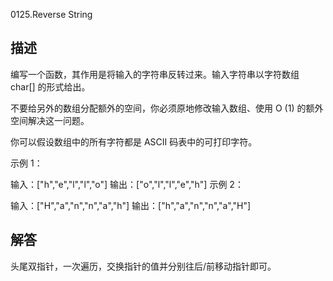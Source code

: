 0125.Reverse String

##  描述

编写一个函数，其作用是将输入的字符串反转过来。输入字符串以字符数组 char[] 的形式给出。

不要给另外的数组分配额外的空间，你必须原地修改输入数组、使用 O (1) 的额外空间解决这一问题。

你可以假设数组中的所有字符都是 ASCII 码表中的可打印字符。



示例 1：

输入：["h","e","l","l","o"]
输出：["o","l","l","e","h"]
示例 2：

输入：["H","a","n","n","a","h"]
输出：["h","a","n","n","a","H"]

## 解答

头尾双指针，一次遍历，交换指针的值并分别往后/前移动指针即可。